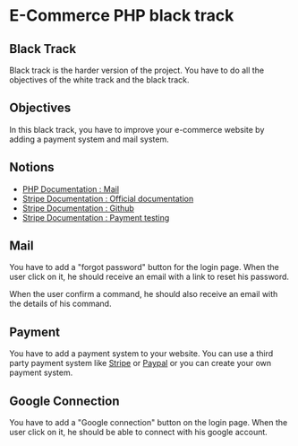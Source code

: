# E-Commerce PHP black track

## Black Track
Black track is the harder version of the project. You have to do all the objectives of the white track and the black track.

## Objectives
In this black track, you have to improve your e-commerce website by adding a payment system and mail system.

## Notions
* [PHP Documentation : Mail](https://www.php.net/manual/en/function.mail.php)
* [Stripe Documentation : Official documentation](https://stripe.com/docs)
* [Stripe Documentation : Github](https://github.com/stripe/stripe-php)
* [Stripe Documentation : Payment testing](https://stripe.com/docs/testing)
  
## Mail
You have to add a "forgot password" button for the login page. When the user click on it, he should receive an email with a link to reset his password.

When the user confirm a command, he should also receive an email with the details of his command.

## Payment

You have to add a payment system to your website. You can use a third party payment system like [Stripe](https://stripe.com/fr) or [Paypal](https://www.paypal.com/fr/home) or you can create your own payment system.

## Google Connection

You have to add a "Google connection" button on the login page. When the user click on it, he should be able to connect with his google account.
